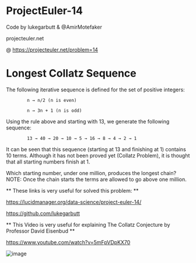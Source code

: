 # ProjectEuler-14

Code by lukegarbutt & @AmirMotefaker


projecteuler.net

@ https://projecteuler.net/problem=14

# Longest Collatz Sequence

The following iterative sequence is defined for the set of positive integers:

            n → n/2 (n is even)

            n → 3n + 1 (n is odd)

Using the rule above and starting with 13, we generate the following sequence:

            13 → 40 → 20 → 10 → 5 → 16 → 8 → 4 → 2 → 1

It can be seen that this sequence (starting at 13 and finishing at 1) contains 10 terms. 
Although it has not been proved yet (Collatz Problem), it is thought that all starting numbers finish at 1.

Which starting number, under one million, produces the longest chain?
NOTE: Once the chain starts the terms are allowed to go above one million.

** These links is very useful for solved this problem: **

https://lucidmanager.org/data-science/project-euler-14/

https://github.com/lukegarbutt


** This Video is very useful for explaining The Collatz Conjecture by Professor David Eisenbud **

https://www.youtube.com/watch?v=5mFpVDpKX70


![image](https://user-images.githubusercontent.com/46513710/166229312-864026b6-eaee-461e-85f1-501c251f4692.png)

